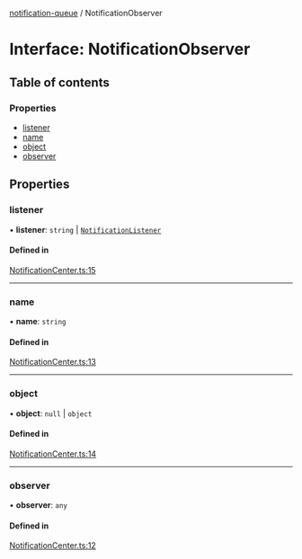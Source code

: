 [notification-queue](../README.md) / NotificationObserver

# Interface: NotificationObserver

## Table of contents

### Properties

- [listener](notificationobserver.md#listener)
- [name](notificationobserver.md#name)
- [object](notificationobserver.md#object)
- [observer](notificationobserver.md#observer)

## Properties

### listener

• **listener**: `string` \| [`NotificationListener`](../README.md#notificationlistener)

#### Defined in

[NotificationCenter.ts:15](https://github.com/nilennoct/notification-queue/blob/8e5e643/src/NotificationCenter.ts#L15)

___

### name

• **name**: `string`

#### Defined in

[NotificationCenter.ts:13](https://github.com/nilennoct/notification-queue/blob/8e5e643/src/NotificationCenter.ts#L13)

___

### object

• **object**: ``null`` \| `object`

#### Defined in

[NotificationCenter.ts:14](https://github.com/nilennoct/notification-queue/blob/8e5e643/src/NotificationCenter.ts#L14)

___

### observer

• **observer**: `any`

#### Defined in

[NotificationCenter.ts:12](https://github.com/nilennoct/notification-queue/blob/8e5e643/src/NotificationCenter.ts#L12)
